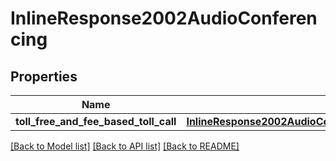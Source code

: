 # InlineResponse2002AudioConferencing

## Properties
Name | Type | Description | Notes
------------ | ------------- | ------------- | -------------
**toll_free_and_fee_based_toll_call** | [**InlineResponse2002AudioConferencingTollFreeAndFeeBasedTollCall**](InlineResponse2002AudioConferencingTollFreeAndFeeBasedTollCall.md) |  | [optional] 

[[Back to Model list]](../README.md#documentation-for-models) [[Back to API list]](../README.md#documentation-for-api-endpoints) [[Back to README]](../README.md)

